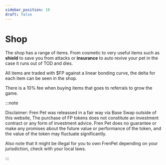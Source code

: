 ```yaml
---
sidebar_position: 10
draft: false
---
```


# Shop

The shop has a range of items. From cosmetic to very useful items such as **shield** to save you from attacks or **insurance** to auto revive your pet in the case it runs out of TOD and dies.

All items are traded with $FP against a linear bonding curve, the delta for each item can be seen in the shop.

There is a 10% fee when buying items that goes to referrals to grow the game.



:::note

Disclaimer: Fren Pet was releassed in a fair way via Base Swap outside of this website, The purchase of FP tokens does not constitute an investment contract or any form of investment advice. Fren Pet does no guarantee or make any promises about the future value or performance of the token, and the value of the token may fluctuate significantly.

Also note that it might be illegal for you to own FrenPet depending on your jurisdiction, check with your local laws.

:::
